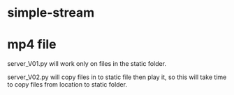 # simple-stream
# mp4 file
server_V01.py will work only on files in the static folder.

server_V02.py will copy files in to static file then play it, so this will take time to copy files from location to static folder.

